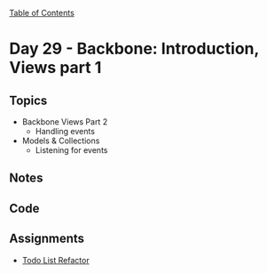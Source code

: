 [Table of Contents](/README.md)

# Day 29 - Backbone: Introduction, Views part 1

## Topics
* Backbone Views Part 2
  * Handling events
* Models & Collections
  * Listening for events

## Notes
<!-- More detailed notes from class, including whiteboard photos etc -->

## Code
<!-- Make sure to update the XX in the folder name if you uncomment this block-->
<!--
[Code we wrote in class today](https://github.com/TIY-Austin-Front-End-Engineering/Curriculum/tree/master/notes/day-27/code)
-->

## Assignments
* [Todo List Refactor](https://online.theironyard.com/library/paths/115/units/1063/assignments/1679)
